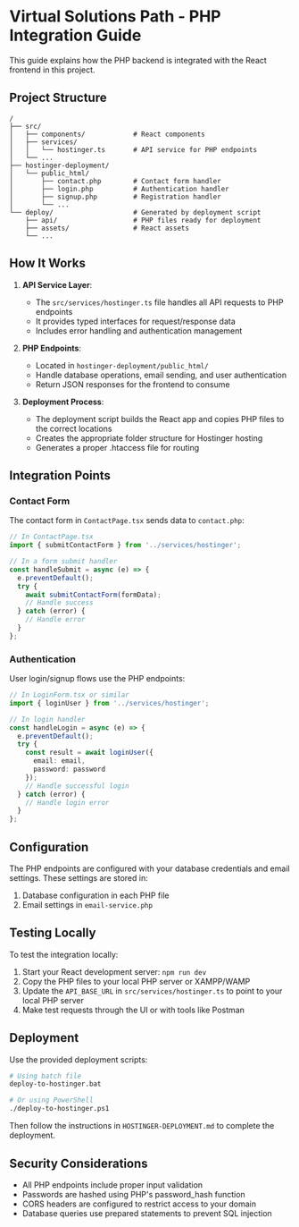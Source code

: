 # Virtual Solutions Path - PHP Integration Guide

This guide explains how the PHP backend is integrated with the React frontend in this project.

## Project Structure

```
/
├── src/
│   ├── components/            # React components
│   ├── services/
│   │   └── hostinger.ts       # API service for PHP endpoints
│   └── ...
├── hostinger-deployment/
│   └── public_html/
│       ├── contact.php        # Contact form handler
│       ├── login.php          # Authentication handler
│       ├── signup.php         # Registration handler
│       └── ...
└── deploy/                    # Generated by deployment script
    ├── api/                   # PHP files ready for deployment
    ├── assets/                # React assets
    └── ...
```

## How It Works

1. **API Service Layer**:
   - The `src/services/hostinger.ts` file handles all API requests to PHP endpoints
   - It provides typed interfaces for request/response data
   - Includes error handling and authentication management

2. **PHP Endpoints**:
   - Located in `hostinger-deployment/public_html/`
   - Handle database operations, email sending, and user authentication
   - Return JSON responses for the frontend to consume

3. **Deployment Process**:
   - The deployment script builds the React app and copies PHP files to the correct locations
   - Creates the appropriate folder structure for Hostinger hosting
   - Generates a proper .htaccess file for routing

## Integration Points

### Contact Form

The contact form in `ContactPage.tsx` sends data to `contact.php`:

```typescript
// In ContactPage.tsx
import { submitContactForm } from '../services/hostinger';

// In a form submit handler
const handleSubmit = async (e) => {
  e.preventDefault();
  try {
    await submitContactForm(formData);
    // Handle success
  } catch (error) {
    // Handle error
  }
};
```

### Authentication

User login/signup flows use the PHP endpoints:

```typescript
// In LoginForm.tsx or similar
import { loginUser } from '../services/hostinger';

// In login handler
const handleLogin = async (e) => {
  e.preventDefault();
  try {
    const result = await loginUser({
      email: email,
      password: password
    });
    // Handle successful login
  } catch (error) {
    // Handle login error
  }
};
```

## Configuration

The PHP endpoints are configured with your database credentials and email settings. These settings are stored in:

1. Database configuration in each PHP file
2. Email settings in `email-service.php`

## Testing Locally

To test the integration locally:

1. Start your React development server: `npm run dev`
2. Copy the PHP files to your local PHP server or XAMPP/WAMP
3. Update the `API_BASE_URL` in `src/services/hostinger.ts` to point to your local PHP server
4. Make test requests through the UI or with tools like Postman

## Deployment

Use the provided deployment scripts:

```bash
# Using batch file
deploy-to-hostinger.bat

# Or using PowerShell
./deploy-to-hostinger.ps1
```

Then follow the instructions in `HOSTINGER-DEPLOYMENT.md` to complete the deployment.

## Security Considerations

- All PHP endpoints include proper input validation
- Passwords are hashed using PHP's password_hash function
- CORS headers are configured to restrict access to your domain
- Database queries use prepared statements to prevent SQL injection
